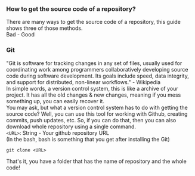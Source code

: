 ### How to get the source code of a repository?

There are many ways to get the source code of a repository, this guide shows three of those methods.  
Bad - Good

### Git

"Git is software for tracking changes in any set of files, usually used for coordinating work among programmers collaboratively developing source code during software development. Its goals include speed, data integrity, and support for distributed, non-linear workflows." - Wikipedia  
In simple words, a version control system, this is like a archive of your project. It has all the old changes & new changes, meaning if you mess something up, you can easily recover it.  
You may ask, but what a version control system has to do with getting the source code? Well, you can use this tool for working with Github, creating commits, push updates, etc. So, if you can do that, then you can also download whole repository using a single command.  
`<URL>`: String - Your github repository URL  
(In the bash, bash is something that you get after installing the Git)
```
git clone <URL>
```
That's it, you have a folder that has the name of repository and the whole code!
